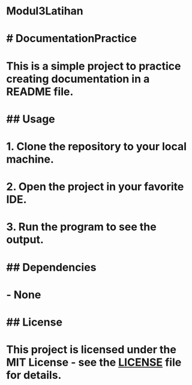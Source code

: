 # Modul3Latihan
# # DocumentationPractice
# This is a simple project to practice creating documentation in a README file. #
# ## Usage
# 1. Clone the repository to your local machine.
# 2. Open the project in your favorite IDE.
# 3. Run the program to see the output. #
# ## Dependencies
# - None #
# ## License
# This project is licensed under the MIT License - see the [LICENSE](LICENSE) file for details.
